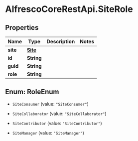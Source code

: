# AlfrescoCoreRestApi.SiteRole

## Properties
Name | Type | Description | Notes
------------ | ------------- | ------------- | -------------
**site** | [**Site**](Site.md) |  | 
**id** | **String** |  | 
**guid** | **String** |  | 
**role** | **String** |  | 


<a name="RoleEnum"></a>
## Enum: RoleEnum


* `SiteConsumer` (value: `"SiteConsumer"`)

* `SiteCollaborator` (value: `"SiteCollaborator"`)

* `SiteContributor` (value: `"SiteContributor"`)

* `SiteManager` (value: `"SiteManager"`)




